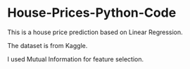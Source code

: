 # House-Prices-Python-Code
This is a house price prediction based on Linear Regression.

The dataset is from Kaggle.

I used Mutual Information for feature selection. 
